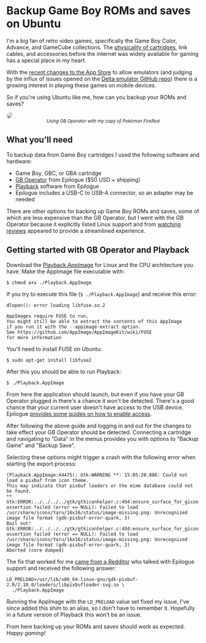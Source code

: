 # Backup Game Boy ROMs and saves on Ubuntu

<div class="row">
<div class="col-6">
<p>I'm a big fan of retro video games,
specifically the Game Boy Color, Advance, and GameCube collections.
The <a href="https://brainbaking.com/post/2023/08/an-ode-to-game-boy-cartridges/">physicality of cartridges</a>, link cables, and accessories before the internet was widely
available for gaming has a special place in my heart.</p>

<p>With the <a href="https://www.theverge.com/24139004/apple-app-store-retro-game-emulators-ios-console-ports-storystream">recent changes to the App Store</a> to allow emulators
(and judging by the influx of issues opened on the <a href="https://github.com/rileytestut/Delta">Delta emulator GitHub repo</a>)
there is a growing interest in playing these games on mobile devices.</p>

<p>So if you're using Ubuntu like me, how can you backup your ROMs and saves?</p>

</div>
<div class="col-6">
<img src="https://storage.googleapis.com/sethmlarson-dev-static-assets/IMG_9158.jpg" style="max-width: 100%; border-radius: 1em;"/><br>
<center><small><i>Using GB Operator with my copy of Pokémon FireRed</i></small></center>
</div>
</div>

## What you'll need

To backup data from Game Boy cartridges I used the following software and hardware:

* Game Boy, GBC, or GBA cartridge
* [GB Operator](https://www.epilogue.co/product/gb-operator) from Epilogue ($50 USD + shipping)
* [Playback](https://www.epilogue.co/downloads) software from Epilogue
* Epilogue includes a USB-C to USB-A connector, so an adapter may be needed

There are other options for backing up Game Boy ROMs and saves, some of which are less
expensive than the GB Operator, but I went with the GB Operator because it explicitly
listed Linux support and from [watching reviews](https://www.youtube.com/watch?v=VMw4kNPUz-Y) appeared to provide a streamlined experience.

## Getting started with GB Operator and Playback

Download the [Playback AppImage](https://www.epilogue.co/downloads) for Linux and the CPU architecture you have.
Make the AppImage file executable with:

```commandline
$ chmod a+x ./Playback.AppImage
```

If you try to execute this file (`$ ./Playback.AppImage`) and receive this error:

```commandline
dlopen(): error loading libfuse.so.2

AppImages require FUSE to run. 
You might still be able to extract the contents of this AppImage 
if you run it with the --appimage-extract option. 
See https://github.com/AppImage/AppImageKit/wiki/FUSE 
for more information
```

You'll need to install FUSE on Ubuntu:

```commandline
$ sudo apt-get install libfuse2
```

After this you should be able to run Playback:

```commandline
$ ./Playback.AppImage
```

From here the application should launch, but even if you have your GB Operator plugged in there's
a chance it won't be detected. There's a good chance that your current user doesn't have access to the USB device.
Epilogue [provides some guides on how to enable access](https://support.epilogue.co/hc/en-us/articles/4403827118738-How-can-I-connect-my-Operator-device-on-Linux-under-a-non-root-user).

After following the above guide and logging in and out for the changes to take effect
your GB Operator should be detected. Connecting a cartridge and navigating to "Data" in the menus provides you with options to
"Backup Game" and "Backup Save".

Selecting these options might trigger a crash with the following error when starting the export process:

```
(Playback.AppImage:44475): Gtk-WARNING **: 15:05:20.886: Could not load a pixbuf from icon theme.
This may indicate that pixbuf loaders or the mime database could not be found.
**
Gtk:ERROR:../../../../gtk/gtkiconhelper.c:494:ensure_surface_for_gicon: assertion failed (error == NULL): Failed to load /usr/share/icons/Yaru/16x16/status/image-missing.png: Unrecognized image file format (gdk-pixbuf-error-quark, 3)
Bail out! Gtk:ERROR:../../../../gtk/gtkiconhelper.c:494:ensure_surface_for_gicon: assertion failed (error == NULL): Failed to load /usr/share/icons/Yaru/16x16/status/image-missing.png: Unrecognized image file format (gdk-pixbuf-error-quark, 3)
Aborted (core dumped)
```

The fix that worked for me [came from a Redditor](https://www.reddit.com/r/epilogue/comments/10au9sx/comment/j9jx7bu)
who talked with Epilogue support and received the following answer:

```
LD_PRELOAD=/usr/lib/x86_64-linux-gnu/gdk-pixbuf-2.0/2.10.0/loaders/libpixbufloader-svg.so \
  ./Playback.AppImage
```

Running the AppImage with the `LD_PRELOAD` value set fixed my issue, I've since added this
shim to an alias, so I don't have to remember it. Hopefully in a future version of Playback
this won't be an issue.

From here backing up your ROMs and saves should work as expected. *Happy gaming!*
